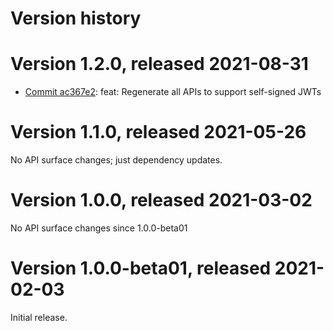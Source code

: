 # Version history

# Version 1.2.0, released 2021-08-31

- [Commit ac367e2](https://github.com/googleapis/google-cloud-dotnet/commit/ac367e2): feat: Regenerate all APIs to support self-signed JWTs

# Version 1.1.0, released 2021-05-26

No API surface changes; just dependency updates.

# Version 1.0.0, released 2021-03-02

No API surface changes since 1.0.0-beta01

# Version 1.0.0-beta01, released 2021-02-03

Initial release.

